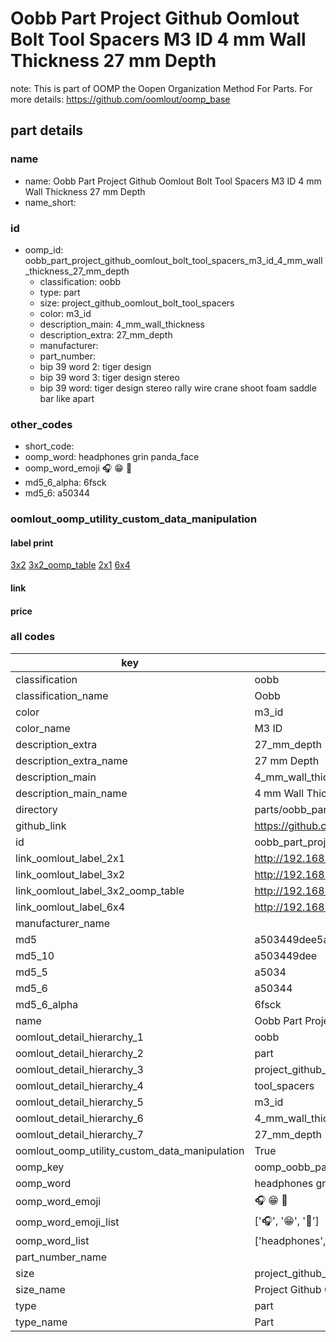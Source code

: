# Oobb Part Project Github Oomlout Bolt Tool Spacers M3 ID 4 mm Wall Thickness 27 mm Depth  

note: This is part of OOMP the Oopen Organization Method For Parts. For more details: https://github.com/oomlout/oomp_base

##  part details
  







### name
* name: Oobb Part Project Github Oomlout Bolt Tool Spacers M3 ID 4 mm Wall Thickness 27 mm Depth
* name_short: 
### id
* oomp_id: oobb_part_project_github_oomlout_bolt_tool_spacers_m3_id_4_mm_wall_thickness_27_mm_depth
  * classification: oobb
  * type: part
  * size: project_github_oomlout_bolt_tool_spacers
  * color: m3_id
  * description_main: 4_mm_wall_thickness
  * description_extra: 27_mm_depth
  * manufacturer: 
  * part_number: 
  * bip 39 word 2: tiger design
  * bip 39 word 3: tiger design stereo
  * bip 39 word: tiger design stereo rally wire crane shoot foam saddle bar like apart

### other_codes
* short_code: 
* oomp_word: headphones grin panda_face
* oomp_word_emoji :headphones: :grin: :panda_face:
* md5_6_alpha: 6fsck
* md5_6: a50344






### oomlout_oomp_utility_custom_data_manipulation
#### label print
[3x2](http://192.168.1.245:1112/?label=oomp%206fsck)
[3x2_oomp_table](http://192.168.1.108:1112/?label=oomp%206fsck)
[2x1](http://192.168.1.242:1112/?label=oomp%206fsck)
[6x4](http://192.168.1.55:1112/?label=oomp%206fsck)    

#### link

                              

#### price







### all codes 
| key | value |  
| --- | --- |  
| classification | oobb |  
| classification_name | Oobb |  
| color | m3_id |  
| color_name | M3 ID |  
| description_extra | 27_mm_depth |  
| description_extra_name | 27 mm Depth |  
| description_main | 4_mm_wall_thickness |  
| description_main_name | 4 mm Wall Thickness |  
| directory | parts/oobb_part_project_github_oomlout_bolt_tool_spacers_m3_id_4_mm_wall_thickness_27_mm_depth |  
| github_link | https://github.com/oomlout/oomlout_oomp_part_src/tree/main/parts/oobb_part_project_github_oomlout_bolt_tool_spacers_m3_id_4_mm_wall_thickness_27_mm_depth |  
| id | oobb_part_project_github_oomlout_bolt_tool_spacers_m3_id_4_mm_wall_thickness_27_mm_depth |  
| link_oomlout_label_2x1 | http://192.168.1.242:1112/?label=oomp%206fsck |  
| link_oomlout_label_3x2 | http://192.168.1.245:1112/?label=oomp%206fsck |  
| link_oomlout_label_3x2_oomp_table | http://192.168.1.108:1112/?label=oomp%206fsck |  
| link_oomlout_label_6x4 | http://192.168.1.55:1112/?label=oomp%206fsck |  
| manufacturer_name |  |  
| md5 | a503449dee5a18d0c97e1b15ab0ef70f |  
| md5_10 | a503449dee |  
| md5_5 | a5034 |  
| md5_6 | a50344 |  
| md5_6_alpha | 6fsck |  
| name | Oobb Part Project Github Oomlout Bolt Tool Spacers M3 ID 4 mm Wall Thickness 27 mm Depth |  
| oomlout_detail_hierarchy_1 | oobb |  
| oomlout_detail_hierarchy_2 | part |  
| oomlout_detail_hierarchy_3 | project_github_bolt |  
| oomlout_detail_hierarchy_4 | tool_spacers |  
| oomlout_detail_hierarchy_5 | m3_id |  
| oomlout_detail_hierarchy_6 | 4_mm_wall_thickness |  
| oomlout_detail_hierarchy_7 | 27_mm_depth |  
| oomlout_oomp_utility_custom_data_manipulation | True |  
| oomp_key | oomp_oobb_part_project_github_oomlout_bolt_tool_spacers_m3_id_4_mm_wall_thickness_27_mm_depth |  
| oomp_word | headphones grin panda_face |  
| oomp_word_emoji | :headphones: :grin: :panda_face: |  
| oomp_word_emoji_list | [':headphones:', ':grin:', ':panda_face:'] |  
| oomp_word_list | ['headphones', 'grin', 'panda_face'] |  
| part_number_name |  |  
| size | project_github_oomlout_bolt_tool_spacers |  
| size_name | Project Github Oomlout Bolt Tool Spacers |  
| type | part |  
| type_name | Part |  
